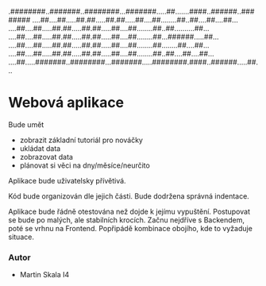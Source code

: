 .########..#######..########...#######.....##.......####..######..########
....##....##.....##.##.....##.##.....##....##........##..##....##....##...
....##....##.....##.##.....##.##.....##....##........##..##..........##...
....##....##.....##.##.....##.##.....##....##........##...######.....##...
....##....##.....##.##.....##.##.....##....##........##........##....##...
....##....##.....##.##.....##.##.....##....##........##..##....##....##...
....##.....#######..########...#######.....########.####..######.....##...
                                    
                                    
   
# Webová aplikace                                                                   
Bude umět
- zobrazit základní tutoriál pro nováčky
- ukládat data
- zobrazovat data
- plánovat si věci na dny/měsíce/neurčito

Aplikace bude uživatelsky přívětivá.

Kód bude organizován dle jejich části.
Bude dodržena správná indentace.

Aplikace bude řádně otestována než dojde k jejímu vypuštění.
Postupovat se bude po malých, ale stabilních krocích.
Začnu nejdříve s Backendem, poté se vrhnu na Frontend. Popřipádě kombinace obojího, kde to vyžaduje situace.

### Autor
- Martin Skala I4
